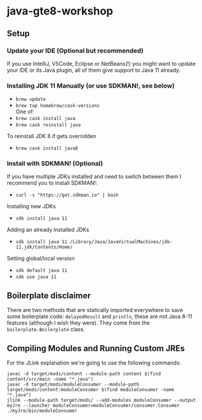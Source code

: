 # java-gte8-workshop

## Setup

### Update your IDE (Optional but recommended)
If you use IntelliJ, VSCode, Eclipse or NetBeans(!) you might want to update your IDE or its Java plugin, all of them give support to Java 11 already.

### Installing JDK 11 Manually (or use SDKMAN!, see below)
* `brew update`
* `brew tap homebrew/cask-versions`
<br/>One of:
* `brew cask install java`
* `brew cask reinstall java`

To reinstall JDK 8 if gets overridden
* `brew cask install java8`

### Install with SDKMAN! (Optional)
If you have multiple JDKs installed and need to switch between them I recommend you to install SDKMAN!: 
* `curl -s "https://get.sdkman.io" | bash`

Installing new JDKs
* `sdk install java 11`

Adding an already installed JDKs
* `sdk install java 11 /Library/Java/JavaVirtualMachines/jdk-11.jdk/Contents/Home/`

Setting global/local version
* `sdk default java 11`
* `sdk use java 11`

## Boilerplate disclaimer
There are two methods that are statically imported everywhere to save some boilerplate code: `delayedResult` and `println`, these are not Java 8-11 features (although I wish they were). They come from the `boilerplate.Boilerplate` class.

## Compiling Modules and Running Custom JREs
For the JLink explanation we're going to use the following commands:

```
javac -d target/mods/content --module-path content $(find content/src/main -name "*.java")
javac -d target/mods/moduleConsumer --module-path target/mods/content:moduleConsumer $(find moduleConsumer -name "*.java")
jlink --module-path target/mods/ --add-modules moduleConsumer --output myJre --launcher moduleConsumer=moduleConsumer/consumer.Consumer
./myJre/bin/moduleConsumer
```
